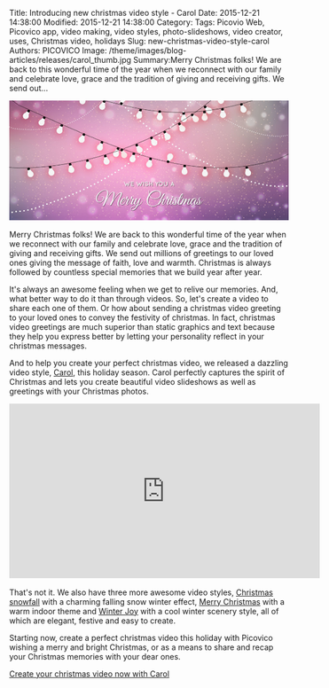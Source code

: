 Title: Introducing new christmas video style - Carol 
Date: 2015-12-21 14:38:00
Modified: 2015-12-21 14:38:00
Category: 
Tags: Picovio Web, Picovico app, video making, video styles, photo-slideshows, video creator, uses, Christmas video, holidays
Slug: new-christmas-video-style-carol
Authors: PICOVICO
Image: /theme/images/blog-articles/releases/carol_thumb.jpg
Summary:Merry Christmas folks! We are back to this wonderful time of the year when we reconnect with our family and celebrate love, grace and the tradition of giving and receiving gifts. We send out...

![christmas video style](/theme/images/blog-articles/releases/carol-2015-small.jpg)

Merry Christmas folks! We are back to this wonderful time of the year when we reconnect with our family and celebrate love, grace and the tradition of giving and receiving gifts. We send out millions of greetings to our loved ones giving the message of faith, love and warmth. Christmas is always followed by countless special memories that we build year after year.

It&#39;s always an awesome feeling when we get to relive our memories. And, what better way to do it than through videos. So, let&#39;s create a video to share each one of them. Or how about sending a christmas video greeting to your loved ones to convey the festivity of christmas. In fact, christmas video greetings are much superior than static graphics and text because they help you express better by letting your personality reflect in your christmas messages.  

And to help you create your perfect christmas video, we released a dazzling video style, [Carol](https://web.picovico.com/en/video/styles/carol), this holiday season. Carol perfectly captures the spirit of Christmas and lets you create beautiful video slideshows as well as greetings with your Christmas photos. 

<iframe width="560" height="315" src="https://www.youtube.com/embed/vRrSZZ2wwYA" frameborder="0" allowfullscreen></iframe>

That&#39;s not it. We also have three more awesome video styles, [Christmas snowfall](https://web.picovico.com/en/video/styles/christmasoutdoor) with a charming falling snow winter effect, [Merry Christmas](https://web.picovico.com/en/video/styles/christmasindoor) with a warm indoor theme and [Winter Joy](https://web.picovico.com/en/video/styles/christmasoutdoor_winter) with a cool winter scenery style, all of which are elegant, festive and easy to create. 

Starting now, create a perfect christmas video this holiday with Picovico wishing a merry and bright Christmas, or as a means to share and recap your Christmas memories with your dear ones.

[Create your christmas video now with Carol](https://web.picovico.com/en/video/styles/carol)
